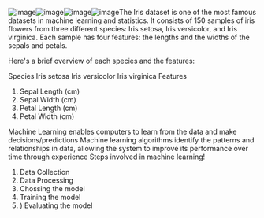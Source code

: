 ![image](https://github.com/user-attachments/assets/8ed7849e-5029-4211-aa42-9794d94676e4)![image](https://github.com/user-attachments/assets/ff4a5c50-4460-4aff-b44b-cdefd956cc04)![image](https://github.com/user-attachments/assets/29670047-4b64-4817-94eb-574b6473442e)![image](https://github.com/user-attachments/assets/70cb9e2d-e4de-4e12-afae-a670e83402a2)The Iris dataset is one of the most famous datasets in machine learning and statistics. It consists of 150 samples of iris flowers from three different species: Iris setosa, Iris versicolor, and Iris virginica. Each sample has four features: the lengths and the widths of the sepals and petals.

Here's a brief overview of each species and the features:

Species
Iris setosa
Iris versicolor
Iris virginica
Features
1. Sepal Length (cm)
2. Sepal Width (cm)
3. Petal Length (cm)
4. Petal Width (cm)

Machine Learning enables computers to learn from the data and make 	decisions/predictions
Machine learning algorithms identify the patterns and relationships in data, allowing the system to improve its performance over time through experience
Steps involved in machine learning!
1) Data Collection
2) Data Processing
3) Chossing the model
4) Training the model
5) ) Evaluating the model

   



      



